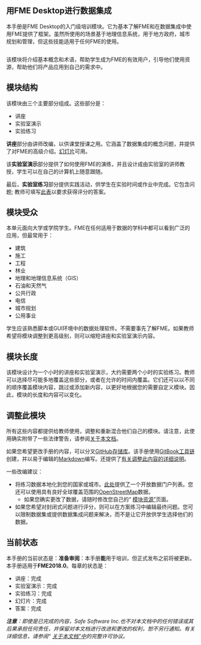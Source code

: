   <div id="readme" class="readme blob instapaper_body">
    <article class="markdown-body entry-content" itemprop="text"><h1><a id="user-content-data-integration-with-fme-desktop" class="anchor" aria-hidden="true" href="https://github.com/safesoftware/FMETraining/blob/FME-Desktop-Data-Integration-2018/README.md#data-integration-with-fme-desktop"></a><font style="vertical-align: inherit;"><font style="vertical-align: inherit;">用FME Desktop进行数据集成</font></font></h1>
<p><font style="vertical-align: inherit;"><font style="vertical-align: inherit;">本手册是FME Desktop的入门级培训模块。</font><font style="vertical-align: inherit;">它为基本了解FME和在数据集成中使用FME提供了框架。</font><font style="vertical-align: inherit;">虽然所使用的场景基于地理信息系统，用于地方政府，城市规划和管理，但这些技能适用于任何FME的使用。</font></font></p>
<p><a target="_blank" rel="noopener noreferrer" href="https://github.com/safesoftware/FMETraining/blob/FME-Desktop-Data-Integration-2018/Integration0About/Images/Img0.0.FMEAboutScreen.png"><img src="./Integration0About/Images/Img0.0.FMEAboutScreen.png" alt="" style="max-width:100%;"></a></p>
<p><font style="vertical-align: inherit;"><font style="vertical-align: inherit;">该模块将介绍基本概念和术语，帮助学生成为FME的有效用户，引导他们使用资源，帮助他们将产品应用到自己的需求中。</font></font></p>
<h2><a id="user-content-module-structure" class="anchor" aria-hidden="true" href="https://github.com/safesoftware/FMETraining/blob/FME-Desktop-Data-Integration-2018/README.md#module-structure"></a><font style="vertical-align: inherit;"><font style="vertical-align: inherit;">模块结构</font></font></h2>
<p><font style="vertical-align: inherit;"><font style="vertical-align: inherit;">该模块由三个主要部分组成。</font><font style="vertical-align: inherit;">这些部分是：</font></font></p>
<ul>
<li><font style="vertical-align: inherit;"><font style="vertical-align: inherit;">讲座</font></font></li>
<li><font style="vertical-align: inherit;"><font style="vertical-align: inherit;">实验室演示</font></font></li>
<li><font style="vertical-align: inherit;"><font style="vertical-align: inherit;">实验练习</font></font></li>
</ul>
<p><font style="vertical-align: inherit;"><font style="vertical-align: inherit;"></font></font><strong><font style="vertical-align: inherit;"><font style="vertical-align: inherit;">讲座</font></font></strong><font style="vertical-align: inherit;"><font style="vertical-align: inherit;">部分由讲师改编，以供课堂授课之用。</font><font style="vertical-align: inherit;">它涵盖了数据集成的概念问题，并提供了对FME的高级介绍。</font></font><a href="https://github.com/safesoftware/FMETraining/blob/FME-Desktop-Data-Integration-2018/fme-desktop-data-integration-slides.zip"><font style="vertical-align: inherit;"><font style="vertical-align: inherit;">幻灯片</font></font></a><font style="vertical-align: inherit;"><font style="vertical-align: inherit;">可用。</font></font></p>
<p><font style="vertical-align: inherit;"><font style="vertical-align: inherit;">该</font></font><strong><font style="vertical-align: inherit;"><font style="vertical-align: inherit;">实验室演示</font></font></strong><font style="vertical-align: inherit;"><font style="vertical-align: inherit;">部分提供了如何使用FME的演练，并且设计成由实验室的讲师教授，学生可以在自己的计算机上随意跟随。</font></font></p>
<p><font style="vertical-align: inherit;"><font style="vertical-align: inherit;">最后，</font></font><strong><font style="vertical-align: inherit;"><font style="vertical-align: inherit;">实验室练习</font></font></strong><font style="vertical-align: inherit;"><font style="vertical-align: inherit;">部分提供实践活动，供学生在实验时间或作业中完成。</font><font style="vertical-align: inherit;">它包含问题; </font><font style="vertical-align: inherit;">教师可填写</font></font><a href="https://goo.gl/forms/jWeso3OY6RVe6PJG3" rel="nofollow"><font style="vertical-align: inherit;"><font style="vertical-align: inherit;">此表</font></font></a><font style="vertical-align: inherit;"><font style="vertical-align: inherit;">以要求获得评分的答案。</font></font></p>
<h2><a id="user-content-module-audience" class="anchor" aria-hidden="true" href="https://github.com/safesoftware/FMETraining/blob/FME-Desktop-Data-Integration-2018/README.md#module-audience"></a><font style="vertical-align: inherit;"><font style="vertical-align: inherit;">模块受众</font></font></h2>
<p><font style="vertical-align: inherit;"><font style="vertical-align: inherit;">本单元面向大学或学院学生。</font><font style="vertical-align: inherit;">FME在任何适用于数据的学科中都可以看到广泛的应用，但最常用于：</font></font></p>
<ul>
<li><font style="vertical-align: inherit;"><font style="vertical-align: inherit;">建筑</font></font></li>
<li><font style="vertical-align: inherit;"><font style="vertical-align: inherit;">施工</font></font></li>
<li><font style="vertical-align: inherit;"><font style="vertical-align: inherit;">工程</font></font></li>
<li><font style="vertical-align: inherit;"><font style="vertical-align: inherit;">林业</font></font></li>
<li><font style="vertical-align: inherit;"><font style="vertical-align: inherit;">地理和地理信息系统（GIS）</font></font></li>
<li><font style="vertical-align: inherit;"><font style="vertical-align: inherit;">石油和天然气</font></font></li>
<li><font style="vertical-align: inherit;"><font style="vertical-align: inherit;">公共行政</font></font></li>
<li><font style="vertical-align: inherit;"><font style="vertical-align: inherit;">电信</font></font></li>
<li><font style="vertical-align: inherit;"><font style="vertical-align: inherit;">城市规划</font></font></li>
<li><font style="vertical-align: inherit;"><font style="vertical-align: inherit;">公用事业</font></font></li>
</ul>
<p><font style="vertical-align: inherit;"><font style="vertical-align: inherit;">学生应该熟悉脚本或GUI环境中的数据处理软件。</font><font style="vertical-align: inherit;">不需要事先了解FME。</font><font style="vertical-align: inherit;">如果教师希望将模块调整到更高级别，则可以缩短讲座和实验室演示内容。</font></font></p>
<h2><a id="user-content-module-length" class="anchor" aria-hidden="true" href="https://github.com/safesoftware/FMETraining/blob/FME-Desktop-Data-Integration-2018/README.md#module-length"></a><font style="vertical-align: inherit;"><font style="vertical-align: inherit;">模块长度</font></font></h2>
<p><font style="vertical-align: inherit;"><font style="vertical-align: inherit;">该模块设计为一个小时的讲座和实验室演示，大约需要两个小时的实验练习。</font><font style="vertical-align: inherit;">教师可以选择尽可能多地覆盖这些部分，或者在允许的时间内覆盖。</font><font style="vertical-align: inherit;">它们还可以以不同的顺序覆盖模块内容，跳过或添加新内容，以更好地根据您的需要自定义模块。</font><font style="vertical-align: inherit;">因此，模块的长度和内容可以变化。</font></font></p>
<h2><a id="user-content-adapting-this-module" class="anchor" aria-hidden="true" href="https://github.com/safesoftware/FMETraining/blob/FME-Desktop-Data-Integration-2018/README.md#adapting-this-module"></a><font style="vertical-align: inherit;"><font style="vertical-align: inherit;">调整此模块</font></font></h2>
<p><font style="vertical-align: inherit;"><font style="vertical-align: inherit;">所有这些内容都提供给教师使用，调整和重新混合他们自己的模块。</font><font style="vertical-align: inherit;">请注意，此使用确实附带了一些法律警告，请参阅</font></font><a href="https://github.com/safesoftware/FMETraining/blob/FME-Desktop-Data-Integration-2018/.%5CIntegration0About%5C0.00.AboutThisDocument.md"><font style="vertical-align: inherit;"><font style="vertical-align: inherit;">关于本文档</font></font></a><font style="vertical-align: inherit;"><font style="vertical-align: inherit;">。</font></font></p>
<p><font style="vertical-align: inherit;"><font style="vertical-align: inherit;">如果您希望更改手册的内容，可以分叉</font></font><a href="https://github.com/safesoftware/FMETraining/tree/FME-Desktop-Data-Integration-2018"><font style="vertical-align: inherit;"><font style="vertical-align: inherit;">GitHub存储库</font></font></a><font style="vertical-align: inherit;"><font style="vertical-align: inherit;">。</font><font style="vertical-align: inherit;">该手册使用</font></font><a href="https://toolchain.gitbook.com/" rel="nofollow"><font style="vertical-align: inherit;"><font style="vertical-align: inherit;">GitBook工具链</font></font></a><font style="vertical-align: inherit;"><font style="vertical-align: inherit;">创建，</font><font style="vertical-align: inherit;">并以易于编辑的</font></font><a href="https://daringfireball.net/projects/markdown/" rel="nofollow"><font style="vertical-align: inherit;"><font style="vertical-align: inherit;">Markdown</font></font></a><font style="vertical-align: inherit;"><font style="vertical-align: inherit;">编写</font><font style="vertical-align: inherit;">。</font><font style="vertical-align: inherit;">还提供了</font></font><a href="https://docs.google.com/document/d/1N0XCvhYy2CP8x9qtANF0VKXAyK5GYMfaa6XPkyYcyi0/edit" rel="nofollow"><font style="vertical-align: inherit;"><font style="vertical-align: inherit;">有关调整此内容的详细说明</font></font></a><font style="vertical-align: inherit;"><font style="vertical-align: inherit;">。</font></font></p>
<p><font style="vertical-align: inherit;"><font style="vertical-align: inherit;">一些改编建议：</font></font></p>
<ul>
<li><font style="vertical-align: inherit;"><font style="vertical-align: inherit;">将练习数据本地化到您的国家或城市。</font></font><a href="https://www.opendatasoft.com/a-comprehensive-list-of-all-open-data-portals-around-the-world/" rel="nofollow"><font style="vertical-align: inherit;"><font style="vertical-align: inherit;">此处</font></font></a><font style="vertical-align: inherit;"><font style="vertical-align: inherit;">提供</font><a href="https://www.opendatasoft.com/a-comprehensive-list-of-all-open-data-portals-around-the-world/" rel="nofollow"><font style="vertical-align: inherit;">了</font></a><font style="vertical-align: inherit;">一个开放数据门户列表</font><font style="vertical-align: inherit;">。</font><font style="vertical-align: inherit;">您还可以使用</font><font style="vertical-align: inherit;">具有良好全球覆盖范围的</font></font><a href="https://www.openstreetmap.org/" rel="nofollow"><font style="vertical-align: inherit;"><font style="vertical-align: inherit;">OpenStreetMap</font></font></a><font style="vertical-align: inherit;"><font style="vertical-align: inherit;">数据。
</font></font><ul>
<li><font style="vertical-align: inherit;"><font style="vertical-align: inherit;">如果您确实更改了数据，请随时修改您自己的“ </font></font><a href="https://github.com/safesoftware/FMETraining/blob/FME-Desktop-Data-Integration-2018/.%5CIntegration0About%5C0.02.ModuleResources.md"><font style="vertical-align: inherit;"><font style="vertical-align: inherit;">模块资源”</font></font></a><font style="vertical-align: inherit;"><font style="vertical-align: inherit;">页面。</font></font></li>
</ul>
</li>
<li><font style="vertical-align: inherit;"><font style="vertical-align: inherit;">如果您希望对封闭式问题进行评分，则可以在方案练习中编辑最终问题。</font><font style="vertical-align: inherit;">您可以限制数据集或提供数据集成问题来解决，而不是让它开放供学生选择他们的数据。</font></font></li>
</ul>
<h2><a id="user-content-current-status" class="anchor" aria-hidden="true" href="https://github.com/safesoftware/FMETraining/blob/FME-Desktop-Data-Integration-2018/README.md#current-status"></a><font style="vertical-align: inherit;"><font style="vertical-align: inherit;">当前状态</font></font></h2>
<p><font style="vertical-align: inherit;"><font style="vertical-align: inherit;">本手册的当前状态是：</font></font><strong><font style="vertical-align: inherit;"><font style="vertical-align: inherit;">准备审阅</font></font></strong><font style="vertical-align: inherit;"><font style="vertical-align: inherit;">：本手册</font></font><strong><font style="vertical-align: inherit;"><font style="vertical-align: inherit;">能</font></font></strong><font style="vertical-align: inherit;"><font style="vertical-align: inherit;">用于培训，但正式发布之前将被更新。</font><font style="vertical-align: inherit;">本手册适用于</font></font><strong><font style="vertical-align: inherit;"><font style="vertical-align: inherit;">FME2018.0</font></font></strong><font style="vertical-align: inherit;"><font style="vertical-align: inherit;">。</font><font style="vertical-align: inherit;">每章的状态是：</font></font></p>
<ul>
<li><font style="vertical-align: inherit;"><font style="vertical-align: inherit;">讲座：完成</font></font></li>
<li><font style="vertical-align: inherit;"><font style="vertical-align: inherit;">实验室演示：完成</font></font></li>
<li><font style="vertical-align: inherit;"><font style="vertical-align: inherit;">实验练习：完成</font></font></li>
<li><font style="vertical-align: inherit;"><font style="vertical-align: inherit;">幻灯片：完成</font></font></li>
<li><font style="vertical-align: inherit;"><font style="vertical-align: inherit;">答案：完成</font></font></li>
</ul>
<p><em><strong><font style="vertical-align: inherit;"><font style="vertical-align: inherit;">注意</font></font></strong><font style="vertical-align: inherit;"><font style="vertical-align: inherit;">：即使是已完成的内容，Safe Software Inc.也不对本文档中的任何错误或其后果承担任何责任，并保留对本文档进行改进和更改的权利，恕不另行通知。</font><font style="vertical-align: inherit;">有关</font><font style="vertical-align: inherit;">详细信息，</font><font style="vertical-align: inherit;">请参阅“ </font></font><a href="https://github.com/safesoftware/FMETraining/blob/FME-Desktop-Data-Integration-2018/.%5CIntegration0About%5C0.00.AboutThisDocument.md"><font style="vertical-align: inherit;"><font style="vertical-align: inherit;">关于本文档”中</font></font></a><font style="vertical-align: inherit;"><font style="vertical-align: inherit;">的完整许可协议</font><font style="vertical-align: inherit;">。</font></font></em></p>

</article>
  </div>
